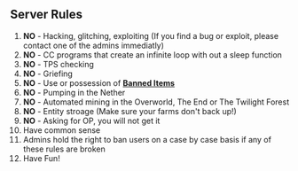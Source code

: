 Server Rules
---

<ol>

  <li> <b>NO</b> - Hacking, glitching, exploiting (If you find a bug or exploit, please contact one of the admins immediatly) </li>

  <li> <b>NO</b> - CC programs that create an infinite loop with out a sleep function </li>

  <li> <b>NO</b> - TPS checking </li>

  <li> <b>NO</b> - Griefing </li>

  <li> <b>NO</b> - Use or possession of <b><a href="http://goo.gl/GUoQOw">Banned Items</a></b> </li>

  <li> <b>NO</b> - Pumping in the Nether </li>

  <li> <b>NO</b> - Automated mining in the Overworld, The End or The Twilight Forest </li>

  <li> <b>NO</b> - Entity stroage (Make sure your farms don't back up!) </li>

  <li> <b>NO</b> - Asking for OP, you will not get it </li>

  <li> Have common sense </li>

  <li> Admins hold the right to ban users on a case by case basis if any of these rules are broken </li>

  <li> Have Fun! </li>

</ol>
